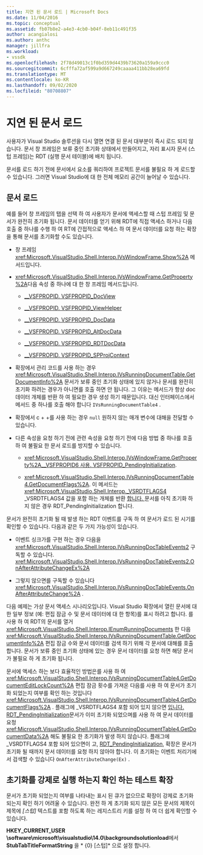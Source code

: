 ```yaml
---
title: 지연 된 문서 로드 | Microsoft Docs
ms.date: 11/04/2016
ms.topic: conceptual
ms.assetid: fb07b8e2-a4e3-4cb0-b04f-8eb11c491f35
author: acangialosi
ms.author: anthc
manager: jillfra
ms.workload:
- vssdk
ms.openlocfilehash: 2f78d49013c1f0bd359d4439b73620a159a9ccc0
ms.sourcegitcommit: 6cfffa72af599a9d667249caaaa411bb28ea69fd
ms.translationtype: MT
ms.contentlocale: ko-KR
ms.lasthandoff: 09/02/2020
ms.locfileid: "80708807"
---
```

# <a name="delayed-document-loading"></a>지연 된 문서 로드

사용자가 Visual Studio 솔루션을 다시 열면 연결 된 문서 대부분이 즉시 로드 되지 않습니다. 문서 창 프레임은 보류 중인 초기화 상태에서 만들어지고, 자리 표시자 문서 (스텁 프레임)는 RDT (실행 문서 테이블)에 배치 됩니다.

문서를 로드 하기 전에 문서에서 요소를 쿼리하여 프로젝트 문서를 불필요 하 게 로드할 수 있습니다. 그러면 Visual Studio에 대 한 전체 메모리 공간이 늘어날 수 있습니다.

## <a name="document-loading"></a>문서 로드

예를 들어 창 프레임의 탭을 선택 하 여 사용자가 문서에 액세스할 때 스텁 프레임 및 문서가 완전히 초기화 됩니다. 문서 데이터를 얻기 위해 RDT에 직접 액세스 하거나 다음 호출 중 하나를 수행 하 여 RT에 간접적으로 액세스 하 여 문서 데이터를 요청 하는 확장을 통해 문서를 초기화할 수도 있습니다.

- 창 프레임 <xref:Microsoft.VisualStudio.Shell.Interop.IVsWindowFrame.Show%2A> 메서드입니다.

- <xref:Microsoft.VisualStudio.Shell.Interop.IVsWindowFrame.GetProperty%2A>다음 속성 중 하나에 대 한 창 프레임 메서드입니다.

  - [__VSFPROPID. VSFPROPID_DocView](<xref:Microsoft.VisualStudio.Shell.Interop.__VSFPROPID.VSFPROPID_DocView>)

  - [__VSFPROPID. VSFPROPID_ViewHelper](<xref:Microsoft.VisualStudio.Shell.Interop.__VSFPROPID.VSFPROPID_ViewHelper>)

  - [__VSFPROPID. VSFPROPID_DocData](<xref:Microsoft.VisualStudio.Shell.Interop.__VSFPROPID.VSFPROPID_DocData>)

  - [__VSFPROPID. VSFPROPID_AltDocData](<xref:Microsoft.VisualStudio.Shell.Interop.__VSFPROPID.VSFPROPID_AltDocData>)

  - [__VSFPROPID. VSFPROPID_RDTDocData](<xref:Microsoft.VisualStudio.Shell.Interop.__VSFPROPID.VSFPROPID_RDTDocData>)

  - [__VSFPROPID. VSFPROPID_SPProjContext](<xref:Microsoft.VisualStudio.Shell.Interop.__VSFPROPID.VSFPROPID_SPProjContext>)

- 확장에서 관리 코드를 사용 하는 경우 <xref:Microsoft.VisualStudio.Shell.Interop.IVsRunningDocumentTable.GetDocumentInfo%2A> 문서가 보류 중인 초기화 상태에 있지 않거나 문서를 완전히 초기화 하려는 경우가 아니면를 호출 하면 안 됩니다. 그 이유는 메서드가 항상 doc 데이터 개체를 반환 하 여 필요한 경우 생성 하기 때문입니다. 대신 인터페이스에서 메서드 중 하나를 호출 해야 합니다 `IVsRunningDocumentTable4` .

- 확장에서 c + +를 사용 하는 경우 `null` 원하지 않는 매개 변수에 대해을 전달할 수 있습니다.

- 다른 속성을 요청 하기 전에 관련 속성을 요청 하기 전에 다음 방법 중 하나를 호출 하 여 불필요 한 문서 로드를 방지할 수 있습니다.

  - <xref:Microsoft.VisualStudio.Shell.Interop.IVsWindowFrame.GetProperty%2A>[__VSFPROPID6 사용. VSFPROPID_PendingInitialization](<xref:Microsoft.VisualStudio.Shell.Interop.__VSFPROPID6.VSFPROPID_PendingInitialization>).

  - <xref:Microsoft.VisualStudio.Shell.Interop.IVsRunningDocumentTable4.GetDocumentFlags%2A>. 이 메서드는 <xref:Microsoft.VisualStudio.Shell.Interop._VSRDTFLAGS4> _VSRDTFLAGS4 값을 포함 하는 개체를 반환 [합니다. ](<xref:Microsoft.VisualStudio.Shell.Interop._VSRDTFLAGS4.RDT_PendingInitialization>) 문서를 아직 초기화 하지 않은 경우 RDT_PendingInitialization 합니다.

문서가 완전히 초기화 될 때 발생 하는 RDT 이벤트를 구독 하 여 문서가 로드 된 시기를 확인할 수 있습니다. 다음과 같은 두 가지 가능성이 있습니다.

- 이벤트 싱크가를 구현 하는 경우 다음을 <xref:Microsoft.VisualStudio.Shell.Interop.IVsRunningDocTableEvents2> 구독할 수 있습니다. <xref:Microsoft.VisualStudio.Shell.Interop.IVsRunningDocTableEvents2.OnAfterAttributeChangeEx%2A>

- 그렇지 않으면를 구독할 수 있습니다 <xref:Microsoft.VisualStudio.Shell.Interop.IVsRunningDocTableEvents.OnAfterAttributeChange%2A> .

다음 예제는 가상 문서 액세스 시나리오입니다. Visual Studio 확장에서 열린 문서에 대 한 일부 정보 (예: 편집 잠금 수 및 문서 데이터에 대 한 항목)를 표시 하려고 합니다. 를 사용 하 여 RDT의 문서를 열거 <xref:Microsoft.VisualStudio.Shell.Interop.IEnumRunningDocuments> 한 다음 <xref:Microsoft.VisualStudio.Shell.Interop.IVsRunningDocumentTable.GetDocumentInfo%2A> 편집 잠금 수와 문서 데이터를 검색 하기 위해 각 문서에 대해를 호출 합니다. 문서가 보류 중인 초기화 상태에 있는 경우 문서 데이터를 요청 하면 해당 문서가 불필요 하 게 초기화 됩니다.

문서에 액세스 하는 보다 효율적인 방법은를 사용 하 여 <xref:Microsoft.VisualStudio.Shell.Interop.IVsRunningDocumentTable4.GetDocumentEditLockCount%2A> 편집 잠금 횟수를 가져온 다음를 사용 하 여 문서가 초기화 되었는지 여부를 확인 하는 것입니다 <xref:Microsoft.VisualStudio.Shell.Interop.IVsRunningDocumentTable4.GetDocumentFlags%2A> . 플래그에 _VSRDTFLAGS4 포함 되어 있지 않으면 [입니다. RDT_PendingInitialization](<xref:Microsoft.VisualStudio.Shell.Interop._VSRDTFLAGS4.RDT_PendingInitialization>)문서가 이미 초기화 되었으며를 사용 하 여 문서 데이터를 요청 <xref:Microsoft.VisualStudio.Shell.Interop.IVsRunningDocumentTable4.GetDocumentData%2A> 해도 불필요 한 초기화가 발생 하지 않습니다. 플래그에 _VSRDTFLAGS4 포함 되어 있으면이 고, [ RDT_PendingInitialization](<xref:Microsoft.VisualStudio.Shell.Interop._VSRDTFLAGS4.RDT_PendingInitialization>), 확장은 문서가 초기화 될 때까지 문서 데이터를 요청 하지 않아야 합니다. 이 초기화는 이벤트 처리기에서 검색할 수 있습니다 `OnAfterAttributeChange(Ex)` .

## <a name="test-extensions-to-see-if-they-force-initialization"></a>초기화를 강제로 실행 하는지 확인 하는 테스트 확장

문서가 초기화 되었는지 여부를 나타내는 표시 된 큐가 없으므로 확장이 강제로 초기화 되는지 확인 하기 어려울 수 있습니다. 완전 하 게 초기화 되지 않은 모든 문서의 제목이 제목에 *[스텁]* 텍스트를 포함 하도록 하는 레지스트리 키를 설정 하 여 더 쉽게 확인할 수 있습니다.

**HKEY_CURRENT_USER \software\microsoft\visualstudio\14.0\backgroundsolutionload**에서 **StubTabTitleFormatString** 을 * {0} [스텁]* 으로 설정 합니다.
